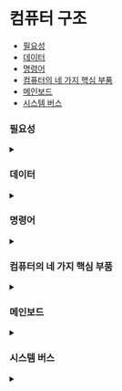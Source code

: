 # 컴퓨터 구조

- [필요성](#필요성)
- [데이터](#데이터)
- [명령어](#명령어)
- [컴퓨터의 네 가지 핵심 부품](#컴퓨터의-네-가지-핵심-부품)
- [메인보드](#메인보드)
- [시스템 버스](#시스템-버스)

### 필요성

<details>
<summary></summary>
프로그래밍 언어의 문법만으로는 해결하기 어려운 문제들을 해결 가능하며 성능, 용량, 비용을 고려한 개발이 가능하다
</details>

### 데이터

<details>
<summary></summary>

- 숫자, 문자, 이미지와 같은 정적인 정보

- 컴퓨터와 주고받는/내부에 저장된 정보를 데이터라 통칭하기도

- 0과 1로 숫자,문자를 표현하는 방법
</details>

### 명령어

<details>
<summary></summary>

- 컴퓨터를 실질적으로 움직이는 정보

</details>

### 컴퓨터의 네 가지 핵심 부품

<details>
<summary></summary>

#### CPU

구성요소

- ALU(산술논리연산장치): 계산기
- 제어장치: 제어신호를 내보내고, 명령어를 해석하는 장치
- 레지스터: CPU 내부의 작은 저장장치

CPU는 메모리에 저장된 값을 읽어들이고, 해석하고, 실행하는 장치

#### 메모리

구성요소

- RAM
- ROM

프로그램이 실행되기 위해서는 메모리에 저장되어 있어야, 메모리는 실행되는 프로그램(프로세스)의 명령어와 데이터를 저장
주소를 통해 내가 원하는 명령어 혹은 데이터가 어디에 위치해 있는지 알 수 있다.

#### 보조기억장치

메모리는 실행될 정보를 저장, 보조기억장치는 보관할 정보를 저장

#### 입출력장치

</details>

### 메인보드

<details>
<summary></summary>

- 메인보드에 연결된 컴퓨터의 4가지 핵심 부품끼리 시스템 버스를 통해서 정보를 주고받음

</details>

### 시스템 버스

<details>
<summary></summary>
구성 요소
- 주소 버스: 주소를 주고 받는 통로
- 데이터 버스: 명령어와 데이터를 주고받는 통로
- 제어 버스: 제어신호를 주고받는 통로
</details>

